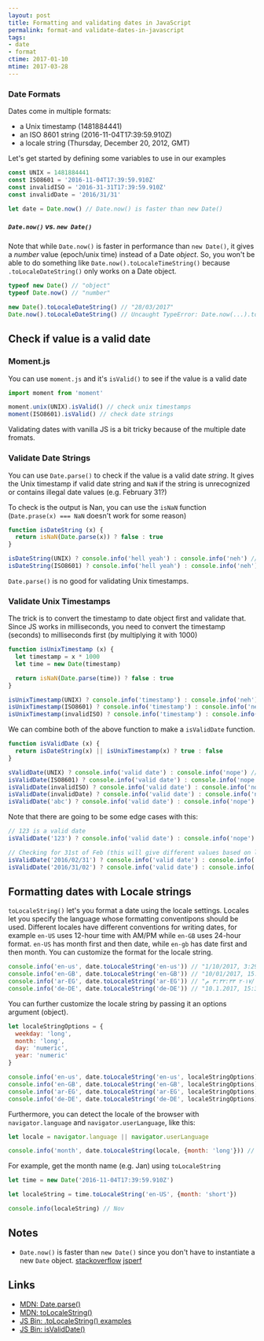 ```yaml
---
layout: post
title: Formatting and validating dates in JavaScript
permalink: format-and validate-dates-in-javascript
tags: 
- date
- format
ctime: 2017-01-10
mtime: 2017-03-28
---
```


### Date Formats
Dates come in multiple formats:

- a Unix timestamp (1481884441) 
- an ISO 8601 string (2016-11-04T17:39:59.910Z)
- a locale string (Thursday, December 20, 2012, GMT)

Let's get started by defining some variables to use in our examples

```javascript
const UNIX = 1481884441
const ISO8601 = '2016-11-04T17:39:59.910Z'
const invalidISO = '2016-31-31T17:39:59.910Z'
const invalidDate = '2016/31/31'

let date = Date.now() // Date.now() is faster than new Date()
```

##### `Date.now()` vs. `new Date()`
Note that while `Date.now()` is faster in performance than `new Date()`, it gives a _number_ value (epoch/unix time) instead of a Date _object_. So, you won't be able to do something like `Date.now().toLocaleTimeString()` because `.toLocaleDateString()` only works on a Date object.

```javascript
typeof new Date() // "object"
typeof Date.now() // "number"

new Date().toLocaleDateString() // "28/03/2017"
Date.now().toLocaleDateString() // Uncaught TypeError: Date.now(...).toLocaleDateString is not a function
```

## Check if value is a valid date

### Moment.js 
You can use `moment.js` and it's `isValid()` to see if the value is a valid date

```javascript
import moment from 'moment'

moment.unix(UNIX).isValid() // check unix timestamps
moment(ISO8601).isValid() // check date strings
```

Validating dates with vanilla JS is a bit tricky because of the multiple date fromats.

### Validate Date Strings

You can use `Date.parse()` to check if the value is a valid date _string_. It gives the Unix timestamp if valid date string and `NaN` if the string is unrecognized or contains illegal date values (e.g. February 31?)

To check is the output is Nan, you can use the `isNaN` function (`Date.prase(x) === NaN` doesn't work for some reason)

```javascript
function isDateString (x) {
  return isNaN(Date.parse(x)) ? false : true
}

isDateString(UNIX) ? console.info('hell yeah') : console.info('neh') // "neh"
isDateString(ISO8601) ? console.info('hell yeah') : console.info('neh') // "hell yeah"
```
`Date.parse()` is no good for validating Unix timestamps.

### Validate Unix Timestamps
The trick is to convert the timestamp to date object first and validate that. Since JS works in milliseconds, you need to convert the timestamp (seconds) to milliseconds first (by multiplying it with 1000)

```javascript
function isUnixTimestamp (x) {
  let timestamp = x * 1000
  let time = new Date(timestamp)

  return isNaN(Date.parse(time)) ? false : true
}

isUnixTimestamp(UNIX) ? console.info('timestamp') : console.info('neh') // "timestamp"
isUnixTimestamp(ISO8601) ? console.info('timestamp') : console.info('neh') // "neh"
isUnixTimestamp(invalidISO) ? console.info('timestamp') : console.info('neh') // "neh"
```

We can combine both of the above function to make a `isValidDate` function.

```javascript
function isValidDate (x) {
  return isDateString(x) || isUnixTimestamp(x) ? true : false
}

sValidDate(UNIX) ? console.info('valid date') : console.info('nope') // "valid date"
isValidDate(ISO8601) ? console.info('valid date') : console.info('nope') // "valid date"
isValidDate(invalidISO) ? console.info('valid date') : console.info('nope') // "nope"
isValidDate(invalidDate) ? console.info('valid date') : console.info('nope') // "nope"
isValidDate('abc') ? console.info('valid date') : console.info('nope') // "nope"
```

Note that there are going to be some edge cases with this:

```javascript
// 123 is a valid date
isValidDate('123') ? console.info('valid date') : console.info('nope') // "valid date" 123 is a valid timestamp!

// Checking for 31st of Feb (this will give different values based on locale date format)
isValidDate('2016/02/31') ? console.info('valid date') : console.info('nope') // "valid date"
isValidDate('2016/31/02') ? console.info('valid date') : console.info('nope') // "nope"
```

## Formatting dates with Locale strings
`toLocaleString()` let's you format a date using the locale settings. Locales let you specify the language whose formatting conventipons should be used. Different locales have different conventions for writing dates, for example `en-US` uses 12-hour time with AM/PM while `en-GB` uses 24-hour format. `en-US` has month first and then date, while `en-gb` has date first and then month. You can customize the format for the locale string.

```javascript
console.info('en-us', date.toLocaleString('en-us')) // "1/10/2017, 3:29:15 PM"
console.info('en-GB', date.toLocaleString('en-GB')) // "10/01/2017, 15:29:15"
console.info('ar-EG', date.toLocaleString('ar-EG')) // "١٠‏/١‏/٢٠١٧ ٣:٣٢:٣٣ م"
console.info('de-DE', date.toLocaleString('de-DE')) // "10.1.2017, 15:32:33"
```
You can further customize the locale string by passing it an options argument (object). 

```javascript
let localeStringOptions = {
  weekday: 'long',
  month: 'long',
  day: 'numeric',
  year: 'numeric'
}

console.info('en-us', date.toLocaleString('en-us', localeStringOptions)) // "Tuesday, January 10, 2017"
console.info('en-GB', date.toLocaleString('en-GB', localeStringOptions)) // "Tuesday, 10 January 2017"
console.info('ar-EG', date.toLocaleString('ar-EG', localeStringOptions)) // "الثلاثاء، ١٠ يناير، ٢٠١٧"
console.info('de-DE', date.toLocaleString('de-DE', localeStringOptions)) // "Dienstag, 10. Januar 2017"
```

Furthermore, you can detect the locale of the browser with `navigator.language` and `navigator.userLanguage`, like this:

```javascript
let locale = navigator.language || navigator.userLanguage

console.info('month', date.toLocaleString(locale, {month: 'long'})) // "January"
```

For example, get the month name (e.g. Jan) using `toLocaleString`

```javascript
let time = new Date('2016-11-04T17:39:59.910Z')

let localeString = time.toLocaleString('en-US', {month: 'short'})

console.info(localeString) // Nov
```

Notes
---
- `Date.now()` is faster than `new Date()` since you don't have to instantiate a new `Date` object. [stackoverflow][1] [jsperf][2]

Links
---
- [MDN: Date.parse()](https://developer.mozilla.org/en-US/docs/Web/JavaScript/Reference/Global_Objects/Date/parse)
- [MDN: toLocaleString()](https://developer.mozilla.org/en-US/docs/Web/JavaScript/Reference/Global_Objects/Date/toLocaleString)
- [JS Bin: .toLocaleString() examples](https://jsbin.com/lihuzu/edit?js,console)
- [JS Bin: isValidDate()](https://jsbin.com/fomapu/15/edit?js,console)

[1]: http://stackoverflow.com/a/15401259/890814
[2]: http://jsperf.com/date-now-vs-new-date-gettime/8